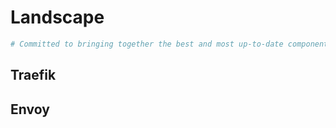 # Landscape

```sh
# Committed to bringing together the best and most up-to-date components and applications related to the container ecosystem
```

## Traefik

## Envoy
